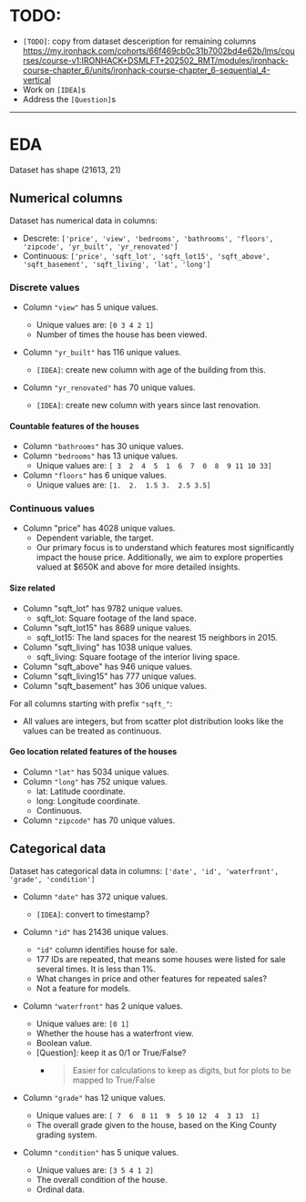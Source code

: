 # TODO:

- `[TODO]`: copy from dataset desceription for remaining columns https://my.ironhack.com/cohorts/66f469cb0c31b7002bd4e62b/lms/courses/course-v1:IRONHACK+DSMLFT+202502_RMT/modules/ironhack-course-chapter_6/units/ironhack-course-chapter_6-sequential_4-vertical
- Work on `[IDEA]`s 
- Address the `[Question]`s

---
# EDA

Dataset has shape (21613, 21)

## Numerical columns
Dataset has numerical data in columns: 
- Descrete: `['price', 'view', 'bedrooms', 'bathrooms', 'floors', 'zipcode', 'yr_built', 'yr_renovated']`
- Continuous: `['price', 'sqft_lot', 'sqft_lot15', 'sqft_above', 'sqft_basement', 'sqft_living', 'lat', 'long']`

### Discrete values

- Column `"view"` has 5 unique values.
  - Unique values are: `[0 3 4 2 1]`
   - Number of times the house has been viewed.

- Column `"yr_built"` has 116 unique values.
  - `[IDEA]`: create new column with age of the building from this.
- Column `"yr_renovated"` has 70 unique values.
  - `[IDEA]`: create new column with years since last renovation.

#### Countable features of the houses

- Column `"bathrooms"` has 30 unique values.
- Column `"bedrooms"` has 13 unique values.
  - Unique values are:
 `[ 3  2  4  5  1  6  7  0  8  9 11 10 33]`
- Column `"floors"` has 6 unique values.
  - Unique values are:
 `[1.  2.  1.5 3.  2.5 3.5]`

### Continuous values
- Column "price" has 4028 unique values.
  - Dependent variable, the target.
  - Our primary focus is to understand which features most significantly impact the house price. Additionally, we aim to explore properties valued at $650K and above for more detailed insights.


#### Size related
- Column "sqft_lot" has 9782 unique values.
  - sqft_lot: Square footage of the land space.
- Column "sqft_lot15" has 8689 unique values.
  - sqft_lot15: The land spaces for the nearest 15 neighbors in 2015.
- Column "sqft_living" has 1038 unique values.
  - sqft_living: Square footage of the interior living space.
- Column "sqft_above" has 946 unique values.
- Column "sqft_living15" has 777 unique values.
- Column "sqft_basement" has 306 unique values.
  
For all columns starting with prefix `"sqft_"`:
  - All values are integers, but from scatter plot distribution looks like the values can be treated as continuous.

#### Geo location related features of the houses
- Column `"lat"` has 5034 unique values.
- Column `"long"` has 752 unique values.
  - lat: Latitude coordinate.
  - long: Longitude coordinate.
  - Continuous.
- Column `"zipcode"` has 70 unique values.

## Categorical data

Dataset has categorical data in columns:
```['date', 'id', 'waterfront', 'grade', 'condition']```

- Column `"date"` has 372 unique values.
  - `[IDEA]`: convert to timestamp?

- Column `"id"` has 21436 unique values.
  - `"id"` column identifies house for sale. 
  - 177 IDs are repeated, that means some houses were listed for sale several times. It is less than 1%.
  - What changes in price and other features for repeated sales?
  - Not a feature for models.

- Column `"waterfront"` has 2 unique values.
  - Unique values are: `[0 1]`
  - Whether the house has a waterfront view.
  - Boolean value.
  - [Question]: keep it as 0/1 or True/False? 
    - > Easier for calculations to keep as digits, but for plots to be mapped to True/False

- Column `"grade"` has 12 unique values.
  - Unique values are:
 `[ 7  6  8 11  9  5 10 12  4  3 13  1]`
  - The overall grade given to the house, based on the King County grading system.

- Column `"condition"` has 5 unique values.
  - Unique values are: `[3 5 4 1 2]`
  - The overall condition of the house.
  - Ordinal data.